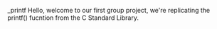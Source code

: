 _printf
Hello, welcome to our first group project, we're replicating the printf() fucntion from the C Standard Library.
